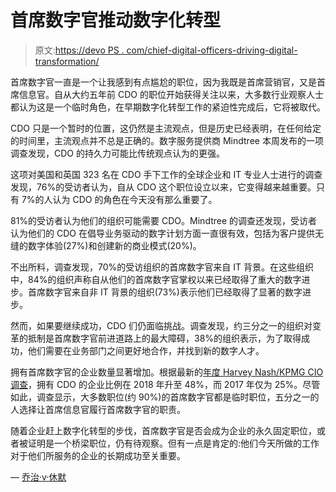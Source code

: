 # 首席数字官推动数字化转型

> 原文:[https://devo PS . com/chief-digital-officers-driving-digital-transformation/](https://devops.com/chief-digital-officers-driving-digital-transformation/)

首席数字官一直是一个让我感到有点尴尬的职位，因为我既是首席营销官，又是首席信息官。自从大约五年前 CDO 的职位开始获得关注以来，大多数行业观察人士都认为这是一个临时角色，在早期数字化转型工作的紧迫性完成后，它将被取代。

CDO 只是一个暂时的位置，这仍然是主流观点，但是历史已经表明，在任何给定的时间里，主流观点并不总是正确的。数字服务提供商 Mindtree 本周发布的一项调查发现，CDO 的持久力可能比传统观点认为的更强。

这项对美国和英国 323 名在 CDO 手下工作的全球企业和 IT 专业人士进行的调查发现，76%的受访者认为，自从 CDO 这个职位设立以来，它变得越来越重要。只有 7%的人认为 CDO 的角色在今天没有那么重要了。

81%的受访者认为他们的组织可能需要 CDO。Mindtree 的调查还发现，受访者认为他们的 CDO 在倡导业务驱动的数字计划方面一直很有效，包括为客户提供无缝的数字体验(27%)和创建新的商业模式(20%)。

不出所料，调查发现，70%的受访组织的首席数字官来自 IT 背景。在这些组织中，84%的组织声称自从他们的首席数字官掌权以来已经取得了重大的数字进步。首席数字官来自非 IT 背景的组织(73%)表示他们已经取得了显著的数字进步。

然而，如果要继续成功，CDO 们仍面临挑战。调查发现，约三分之一的组织对变革的抵制是首席数字官前进道路上的最大障碍，38%的组织表示，为了取得成功，他们需要在业务部门之间更好地合作，并找到新的数字人才。

拥有首席数字官的企业数量显著增加。根据最新的[年度 Harvey Nash/KPMG CIO 调查](https://home.kpmg/xx/en/home/insights/2019/06/harvey-nash-kpmg-cio-survey-2019.html)，拥有 CDO 的企业比例在 2018 年升至 48%，而 2017 年仅为 25%。尽管如此，调查显示，大多数职位(约 90%)的首席数字官都是临时职位，五分之一的人选择让首席信息官履行首席数字官的职责。

随着企业赶上数字化转型的步伐，首席数字官是否会成为企业的永久固定职位，或者被证明是一个桥梁职位，仍有待观察。但有一点是肯定的:他们今天所做的工作对于他们所服务的企业的长期成功至关重要。

— [乔治·v·休默](https://devops.com/author/george-hulme/)